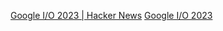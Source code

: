 
[Google I/O 2023 | Hacker News](https://news.ycombinator.com/item?id=35886559)
[Google I/O 2023](https://io.google/2023/)
